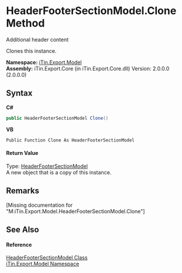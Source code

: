 # HeaderFooterSectionModel.Clone Method 
Additional header content 

Clones this instance.

**Namespace:**&nbsp;<a href="N_iTin_Export_Model">iTin.Export.Model</a><br />**Assembly:**&nbsp;iTin.Export.Core (in iTin.Export.Core.dll) Version: 2.0.0.0 (2.0.0.0)

## Syntax

**C#**<br />
``` C#
public HeaderFooterSectionModel Clone()
```

**VB**<br />
``` VB
Public Function Clone As HeaderFooterSectionModel
```


#### Return Value
Type: <a href="T_iTin_Export_Model_HeaderFooterSectionModel">HeaderFooterSectionModel</a><br />A new object that is a copy of this instance.

## Remarks
\[Missing <remarks> documentation for "M:iTin.Export.Model.HeaderFooterSectionModel.Clone"\]

## See Also


#### Reference
<a href="T_iTin_Export_Model_HeaderFooterSectionModel">HeaderFooterSectionModel Class</a><br /><a href="N_iTin_Export_Model">iTin.Export.Model Namespace</a><br />